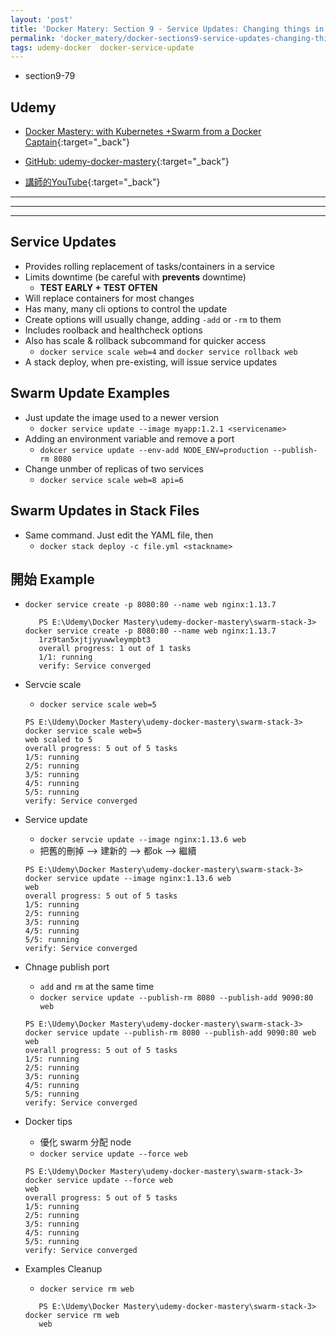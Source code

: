 ```yaml
---
layout: 'post'
title: 'Docker Matery: Section 9 - Service Updates: Changing things in flight'
permalink: 'docker_matery/docker-sections9-service-updates-changing-things-in-flight'
tags: udemy-docker  docker-service-update
---
```


- section9-79

## Udemy

- [Docker Mastery: with Kubernetes +Swarm from a Docker Captain](https://www.udemy.com/course/docker-mastery/){:target="_back"}

- [GitHub: udemy-docker-mastery](https://github.com/BretFisher/udemy-docker-mastery){:target="_back"}

- [講師的YouTube](https://www.youtube.com/channel/UC0NErq0RhP51iXx64ZmyVfg){:target="_back"}

---
---
---

## Service Updates

- Provides rolling replacement of tasks/containers in a service 
- Limits downtime (be careful with __prevents__ downtime)
   - __TEST EARLY + TEST OFTEN__
- Will replace containers for most changes
- Has many, many cli options to control the update
- Create options will usually change, adding `-add` or `-rm` to them
- Includes roolback and healthcheck options
- Also has scale & rollback subcommand for quicker access
   - `docker service scale web=4` and `docker service rollback web`
- A stack deploy, when pre-existing, will issue service updates


## Swarm Update Examples

- Just update the image used to a newer version
   - `docker service update --image myapp:1.2.1 <servicename>`
- Adding an environment variable and remove a port 
   - `dokcer service update --env-add NODE_ENV=production --publish-rm 8080`
- Change unmber of replicas of two services
   - `docker service scale web=8 api=6`

## Swarm Updates in Stack Files

- Same command. Just edit the YAML file, then 
   - `docker stack deploy -c file.yml <stackname>`

## 開始 Example

- `docker service create -p 8080:80 --name web nginx:1.13.7`

   ~~~
      PS E:\Udemy\Docker Mastery\udemy-docker-mastery\swarm-stack-3> docker service create -p 8080:80 --name web nginx:1.13.7
      1rz9tan5xjtjyyuwwleympbt3
      overall progress: 1 out of 1 tasks                                                  
      1/1: running                                                                             
      verify: Service converged     
   ~~~

- Servcie scale
   - `docker service scale web=5`

   ~~~
   PS E:\Udemy\Docker Mastery\udemy-docker-mastery\swarm-stack-3> docker service scale web=5
   web scaled to 5
   overall progress: 5 out of 5 tasks                                                                      
   1/5: running                                                                                            
   2/5: running                                                                                            
   3/5: running                                                                                            
   4/5: running                                                                                            
   5/5: running                                                                                            
   verify: Service converged   
   ~~~

- Service update
   - `docker servcie update --image nginx:1.13.6 web`
   - 把舊的刪掉 --> 建新的 --> 都ok --> 繼續

   ~~~
   PS E:\Udemy\Docker Mastery\udemy-docker-mastery\swarm-stack-3> docker service update --image nginx:1.13.6 web
   web
   overall progress: 5 out of 5 tasks                                                                      
   1/5: running                                                                                            
   2/5: running                                                                                            
   3/5: running                                                                                            
   4/5: running                                                                                            
   5/5: running                                                                                            
   verify: Service converged  
   ~~~

- Chnage publish port 
   - `add` and `rm` at the same time
   - `docker service update --publish-rm 8080 --publish-add 9090:80 web`

   ~~~
   PS E:\Udemy\Docker Mastery\udemy-docker-mastery\swarm-stack-3> docker service update --publish-rm 8080 --publish-add 9090:80 web
   web
   overall progress: 5 out of 5 tasks                                                                      
   1/5: running                                                                                            
   2/5: running                                                                                            
   3/5: running                                                                                            
   4/5: running                                                                                            
   5/5: running                                                                                            
   verify: Service converged  
   ~~~

- Docker tips
   - 優化 swarm 分配 node 
   - `docker service update --force web`

   ~~~
   PS E:\Udemy\Docker Mastery\udemy-docker-mastery\swarm-stack-3> docker service update --force web
   web
   overall progress: 5 out of 5 tasks                                                                      
   1/5: running                                                                                            
   2/5: running                                                                                            
   3/5: running                                                                                            
   4/5: running                                                                                            
   5/5: running                                                                                            
   verify: Service converged  
   ~~~

- Examples Cleanup
   - `docker service rm web`

   ~~~
      PS E:\Udemy\Docker Mastery\udemy-docker-mastery\swarm-stack-3> docker service rm web
      web
   ~~~